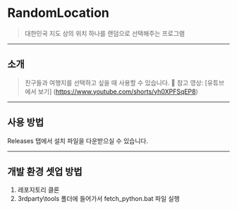 # RandomLocation
> 대한민국 지도 상의 위치 하나를 랜덤으로 선택해주는 프로그램

---

## 소개
> 친구들과 여행지를 선택하고 싶을 때 사용할 수 있습니다.
🎥 참고 영상: [유튜브에서 보기] (https://www.youtube.com/shorts/yh0XPFSqEP8)

---

## 사용 방법
Releases 탭에서 설치 파일을 다운받으실 수 있습니다.

---

## 개발 환경 셋업 방법
1. 레포지토리 클론
1. 3rdparty\tools 폴더에 들어가서 fetch_python.bat 파일 실행